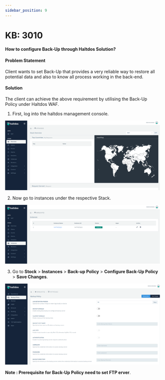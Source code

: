 ```yaml
---
sidebar_position: 9
---
```


# KB: 3010

#### How to configure  Back-Up through Haltdos Solution?

#### Problem Statement

Client wants to set Back-Up that provides a very reliable way to restore all potential data and also to know all process working in the back-end.

#### Solution

The client can achieve the above requirement by utilising the Back-Up  Policy under Haltdos WAF.

1. First, log into the haltdos management console.

![backup](/img/knowledgebase/backup1.png)

2. Now go to instances under the respective Stack.

![backup](/img/knowledgebase/backup2.png)

3. Go to **Stock** > **Instances** > **Back-up Policy** > **Configure Back-Up Policy** > **Save Changes**.

![backup](/img/knowledgebase/backup3.png)

**Note : Prerequisite for Back-Up Policy need to set FTP erver**.
